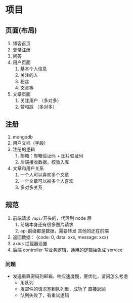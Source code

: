 # 项目

## 页面(布局)

1. 博客首页
2. 登录注册
3. 问答
4. 用户页面
   1. 基本个人信息
   2. 关注的人
   3. 粉丝
   4. 文章等
5. 文章页面
   1. 关注用户 （多对多）
   2. 赞和踩 （多对多）

## 注册

1. mongodb
2. 用户文档（字段）
3. 注册的逻辑
   1. 邮箱：邮箱验证码 + 图片验证码
   2. 后端接收数据，校验入库
4. 文章和用户关系
   1. 一个人可以喜欢多个文章
   2. 一个文章可以被多个人喜欢
   3. 多对多关系

## 规范

1. 前端请求 `/api/`开头的，代理到 node 层
   1. 前端本身还有很多图片请求
   2. api 前缀都是数据，需要转发 其他的还在前端
2. 返回数据： {code: 0, data: xxx, message: xxx}
3. axios 拦截器设置
4. 后端 controller 写业务逻辑，通用的逻辑抽象成 service

### 问题

- 发送重置密码到邮箱，响应速度慢，要优化，请问怎么考虑
  - 用队列
  - 发邮件的请求塞到队列里，成功了 直接返回
  - 队列失败了，有重试逻辑
